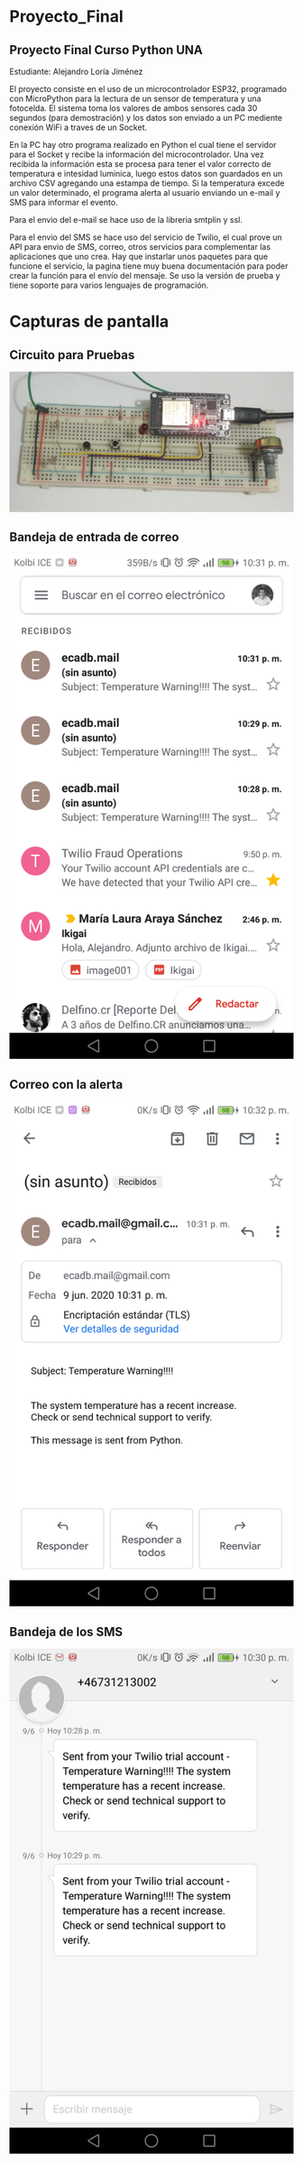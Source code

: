 # Proyecto_Final
## Proyecto Final Curso Python UNA

Estudiante: Alejandro Loría Jiménez

El proyecto consiste en el uso de un microcontrolador ESP32, programado con MicroPython para la lectura de un sensor de temperatura y una fotocelda. El sistema toma los valores de ambos sensores cada 30 segundos (para demostración) y los datos son enviado a un PC mediente conexión WiFi a traves de un Socket.

En la PC hay otro programa realizado en Python el cual tiene el servidor para el Socket y recibe la información del microcontrolador. Una vez recibida la información esta se procesa para tener el valor correcto de temperatura e intesidad luminica, luego estos datos son guardados en un archivo CSV agregando una estampa de tiempo. Si la temperatura excede un valor determinado, el programa alerta al usuario enviando un e-mail y SMS para informar el evento.

Para el envio del e-mail se hace uso de la libreria smtplin y ssl.

Para el envio del SMS se hace uso del servicio de Twilio, el cual prove un API para envio de SMS, correo, otros servicios para complementar las aplicaciones que uno crea. Hay que instarlar unos paquetes para que funcione el servicio, la pagina tiene muy buena documentación para poder crear la función para el envío del mensaje. Se uso la versión de prueba y tiene soporte para varios lenguajes de programación.

# Capturas de pantalla

## Circuito para Pruebas
![title](Imagenes/Circuito.jpg)

## Bandeja de entrada de correo

![title](Imagenes/Bandeja_mail.png)

## Correo con la alerta

![title](Imagenes/Correo.png)

## Bandeja de los SMS

![title](Imagenes/Bandeja_SMS.png)
